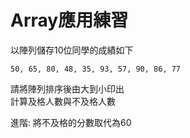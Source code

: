 # Array應用練習

以陣列儲存10位同學的成績如下

```
50, 65, 80, 48, 35, 93, 57, 90, 86, 77
```

請將陣列排序後由大到小印出<br />
計算及格人數與不及格人數

進階: 將不及格的分數取代為60
